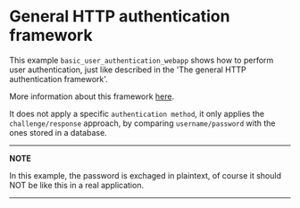 # General HTTP authentication framework


This example `basic_user_authentication_webapp` shows how to perform user authentication, just like described in the 'The general HTTP authentication framework'.

More information about this framework [here](https://developer.mozilla.org/en-US/docs/Web/HTTP/Authentication#the_general_http_authentication_framework).

It does not apply a specific `authentication method`, it only applies the `challenge/response` approach, by comparing  `username/password` with the ones stored in a database.

---
**NOTE** 

In this example, the password is exchaged in plaintext, of course it should NOT be like this in a real application. 

---

